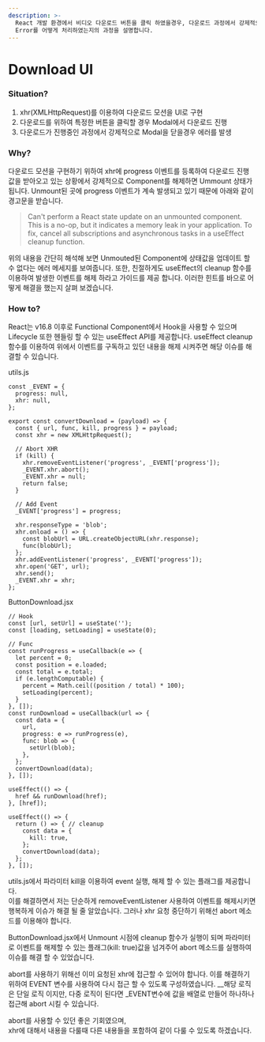```yaml
---
description: >-
  React 개발 환경에서 비디오 다운로드 버튼을 클릭 하였을경우, 다운로드 과정에서 강제적으로 Component를 닫았을 때 발생하는
  Error를 어떻게 처리하였는지의 과정을 설명합니다.
---
```


# Download UI

### Situation?

1. xhr\(XMLHttpRequest\)를 이용하여 다운로드 모션을 UI로 구현
2. 다운로드를 위하여 특정한 버튼을 클릭할 경우 Modal에서 다운로드 진행
3. 다운로드가 진행중인 과정에서 강제적으로 Modal을 닫을경우 에러를 발생

### Why?

다운로드 모션을 구현하기 위하여 xhr에 progress 이벤트를 등록하여 다운로드 진행 값을 받아오고 있는 상황에서 강제적으로 Component를 해제하면 Ummount 상태가 됩니다. Unmount된 곳에 progress 이벤트가 계속 발생되고 있기 때문에 아래와 같이 경고문을 받습니다.

> Can't perform a React state update on an unmounted component. This is a no-op, but it indicates a memory leak in your application. To fix, cancel all subscriptions and asynchronous tasks in a useEffect cleanup function.

위의 내용을 간단히 해석해 보면 Unmouted된 Component에 상태값을 업데이트 할 수 없다는 에러 메세지를 보여줍니다. 또한, 친절하게도 useEffect의 cleanup 함수를 이용하여 발생한 이벤트를 해제 하라고 가이드를 제공 합니다. 이러한 힌트를 바으로 어떻게 해결을 했는지 살펴 보겠습니다.

### How to?

React는 v16.8 이후로 Functional Component에서 Hook을 사용할 수 있으며 Lifecycle 또한 헨들링 할 수 있는 useEffect API를 제공합니다. useEffect cleanup 함수를 이용하여 위에서 이벤트를 구독하고 있던 내용을 해제 시켜주면 해당 이슈를 해결할 수 있습니다.

utils.js

```text
const _EVENT = {
  progress: null,
  xhr: null,
};

export const convertDownload = (payload) => {
  const { url, func, kill, progress } = payload;
  const xhr = new XMLHttpRequest();

  // Abort XHR
  if (kill) {
    xhr.removeEventListener('progress', _EVENT['progress']);
    _EVENT.xhr.abort();
    _EVENT.xhr = null;
    return false;
  }

  // Add Event
  _EVENT['progress'] = progress;

  xhr.responseType = 'blob';
  xhr.onload = () => {
    const blobUrl = URL.createObjectURL(xhr.response);
    func(blobUrl);
  };
  xhr.addEventListener('progress', _EVENT['progress']);
  xhr.open('GET', url);
  xhr.send();
  _EVENT.xhr = xhr;
};
```

ButtonDownload.jsx

```text
// Hook
const [url, setUrl] = useState('');
const [loading, setLoading] = useState(0);

// Func
const runProgress = useCallback(e => {
  let percent = 0;
  const position = e.loaded;
  const total = e.total;
  if (e.lengthComputable) {
    percent = Math.ceil((position / total) * 100);
    setLoading(percent);
  }
}, []);
const runDownload = useCallback(url => {
  const data = {
    url,
    progress: e => runProgress(e),
    func: blob => {
      setUrl(blob);
    },
  };
  convertDownload(data);
}, []);

useEffect(() => {
  href && runDownload(href);
}, [href]);

useEffect(() => {
  return () => { // cleanup
    const data = {
      kill: true,
    };
    convertDownload(data);
  };
}, []);
```



utils.js에서 파라미터 kill을 이용하여 event 실행, 해제 할 수 있는 플래그를 제공합니다.   
이를 해결하면서 저는 단순하게 removeEventListener 사용하여 이벤트를 해제시키면 행복하게 이슈가 해결 될 줄 알았습니다. 그러나 xhr 요청 중단하기 위해선 abort 메소드를 이용해야 합니다.

ButtonDownload.jsx에서 Unmount 시점에 cleanup 함수가 실행이 되며 파라미터로 이벤트를 해제할 수 있는 플래그\(kill: true\)값을 넘겨주어 abort 메소드를 실행하여 이슈를 해결 할 수 있었습니다.

abort를 사용하기 위해선 이미 요청된 xhr에 접근할 수 있어야 합니다. 이를 해결하기 위하여 EVENT 변수를 사용하여 다시 접근 할 수 있도록 구성하였습니다. __해당 로직은 단일 로직 이지만, 다중 로직이 된다면 \_EVENT변수에 값을 배열로 만들어 하나하나 접근해 abort 시킬 수 있습니다.

abort를 사용할 수 있던 좋은 기회였으며,   
xhr에 대해서 내용을 다룰때 다른 내용들을 포함하여 같이 다룰 수 있도록 하겠습니다.

